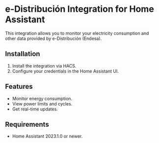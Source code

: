# e-Distribución Integration for Home Assistant

This integration allows you to monitor your electricity consumption and other data provided by e-Distribución (Endesa).

## Installation

1. Install the integration via HACS.
2. Configure your credentials in the Home Assistant UI.

## Features

- Monitor energy consumption.
- View power limits and cycles.
- Get real-time updates.

## Requirements

- Home Assistant 2023.1.0 or newer.